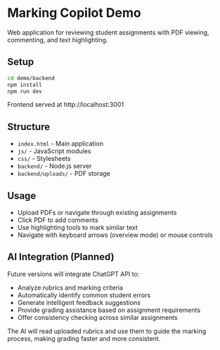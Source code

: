 # Marking Copilot Demo

Web application for reviewing student assignments with PDF viewing, commenting, and text highlighting.

## Setup

```bash
cd demo/backend
npm install
npm run dev
```

Frontend served at http://localhost:3001

## Structure

- `index.html` - Main application
- `js/` - JavaScript modules
- `css/` - Stylesheets  
- `backend/` - Node.js server
- `backend/uploads/` - PDF storage

## Usage

- Upload PDFs or navigate through existing assignments
- Click PDF to add comments
- Use highlighting tools to mark similar text
- Navigate with keyboard arrows (overview mode) or mouse controls

## AI Integration (Planned)

Future versions will integrate ChatGPT API to:

- Analyze rubrics and marking criteria
- Automatically identify common student errors
- Generate intelligent feedback suggestions
- Provide grading assistance based on assignment requirements
- Offer consistency checking across similar assignments

The AI will read uploaded rubrics and use them to guide the marking process, making grading faster and more consistent.
